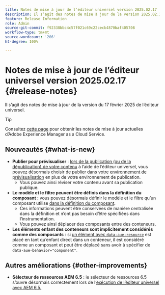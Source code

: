 ```yaml
---
title: Notes de mise à jour de l’éditeur universel version 2025.02.17
description: Il s’agit des notes de mise à jour de la version 2025.02.17 de l’éditeur universel.
feature: Release Information
role: Admin
source-git-commit: f92338bbc4c57f021c69c22cecb4870baf405708
workflow-type: tm+mt
source-wordcount: '206'
ht-degree: 100%

---
```



# Notes de mise à jour de l’éditeur universel version 2025.02.17 {#release-notes}

Il s’agit des notes de mise à jour de la version du 17 février 2025 de l’éditeur universel.

>[!TIP]
>
>Consultez [cette page](/help/release-notes/release-notes-cloud/release-notes-current.md) pour obtenir les notes de mise à jour actuelles d’Adobe Experience Manager as a Cloud Service.

## Nouveautés {#what-is-new}

* **Publier pour prévisualiser** : [lors de la publication (ou de la dépublication) de votre contenu](/help/sites-cloud/authoring/universal-editor/publishing.md) à l’aide de l’éditeur universel, vous pouvez désormais choisir de publier dans votre [environnement de prévisualisation](/help/sites-cloud/authoring/sites-console/previewing-content.md) en plus de votre environnement de publication.
   * Vous pouvez ainsi réviser votre contenu avant sa publication publique.
* **Le modèle et le filtre peuvent être définis dans la définition du composant** : vous pouvez désormais définir le modèle et le filtre qu’un composant utilise [dans la définition du composant](/help/implementing/universal-editor/component-definition.md#template).
   * Ces informations peuvent être conservées de manière centralisée dans la définition et n’ont pas besoin d’être spécifiées dans l’instrumentation.
   * Vous pouvez ainsi déplacer des composants entre des conteneurs.
* **Les éléments enfant des conteneurs sont implicitement considérés comme des composants** : si [un élément avec `data-aue-resource`](/help/implementing/universal-editor/attributes-types.md#data-properties) est placé en tant qu’enfant direct dans un conteneur, il est considéré comme un composant et peut être déplacé sans avoir à spécifier de `data-aue-behavior="component"`.

## Autres améliorations {#other-improvements}

* **Sélecteur de ressources AEM 6.5** : le sélecteur de ressources 6.5 s’ouvre désormais correctement lors de l’[exécution de l’éditeur universel avec AEM 6.5.](https://experienceleague.adobe.com/fr/docs/experience-manager-65/content/implementing/developing/headless/universal-editor/introduction)
